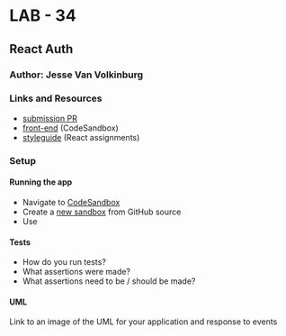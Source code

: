 # LAB - 34

## React Auth

### Author: Jesse Van Volkinburg

### Links and Resources
* [submission PR](http://xyz.com)
* [front-end](https://codesandbox.io/s/34-context-api-xqgcu) (CodeSandbox)
* [styleguide](http://xyz.com) (React assignments)

### Setup

#### Running the app
- Navigate to [CodeSandbox](https://codesandbox.io)
- Create a [new sandbox](https://codesandbox.io/s/github) from GitHub source
- Use []()

#### Tests
* How do you run tests?
* What assertions were made?
* What assertions need to be / should be made?

#### UML
Link to an image of the UML for your application and response to events
